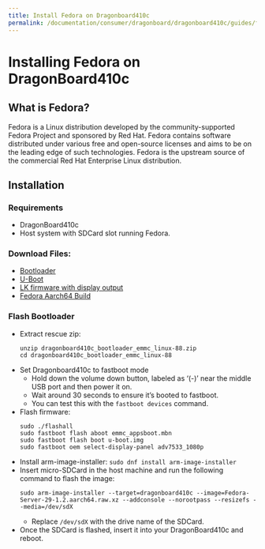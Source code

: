 ```yaml
---
title: Install Fedora on Dragonboard410c
permalink: /documentation/consumer/dragonboard/dragonboard410c/guides/fedora.md.html
---
```


# Installing Fedora on DragonBoard410c

## What is Fedora?
Fedora is a Linux distribution developed by the community-supported Fedora Project and sponsored by Red Hat. Fedora contains software distributed under various free and open-source licenses and aims to be on the leading edge of such technologies. Fedora is the upstream source of the commercial Red Hat Enterprise Linux distribution.

## Installation

### Requirements
- DragonBoard410c
- Host system with SDCard slot running Fedora.

### Download Files:
- [Bootloader](https://builds.96boards.org/releases/dragonboard410c/linaro/rescue/17.09/dragonboard410c_bootloader_emmc_linux-88.zip)
- [U-Boot](https://fedora.roving-it.com/qcom-db410c/u-boot.img)
- [LK firmware with display output](https://fedora.roving-it.com/qcom-db410c/emmc_appsboot.mbn)
- [Fedora Aarch64 Build](https://dl.fedoraproject.org/pub/fedora/linux/releases/33/Server/aarch64/images/Fedora-Server-33-1.3.aarch64.raw.xz)

### Flash Bootloader
- Extract rescue zip:
    ```
    unzip dragonboard410c_bootloader_emmc_linux-88.zip
    cd dragonboard410c_bootloader_emmc_linux-88
    ```
- Set Dragonboard410c to fastboot mode
    - Hold down the volume down button, labeled as ‘(-)’ near the middle USB port and then power it on.
    - Wait around 30 seconds to ensure it’s booted to fastboot.
    - You can test this with the `fastboot devices` command.
- Flash firmware:
    ```
    sudo ./flashall
    sudo fastboot flash aboot emmc_appsboot.mbn
    sudo fastboot flash boot u-boot.img
    sudo fastboot oem select-display-panel adv7533_1080p
    ```
- Install arm-image-installer: `sudo dnf install arm-image-installer`
- Insert micro-SDCard in the host machine and run the following command to flash the image:
    ```
    sudo arm-image-installer --target=dragonboard410c --image=Fedora-Server-29-1.2.aarch64.raw.xz --addconsole --norootpass --resizefs --media=/dev/sdX
    ```
    - Replace `/dev/sdX` with the drive name of the SDCard.
- Once the SDCard is flashed, insert it into your DragonBoard410c and reboot.
